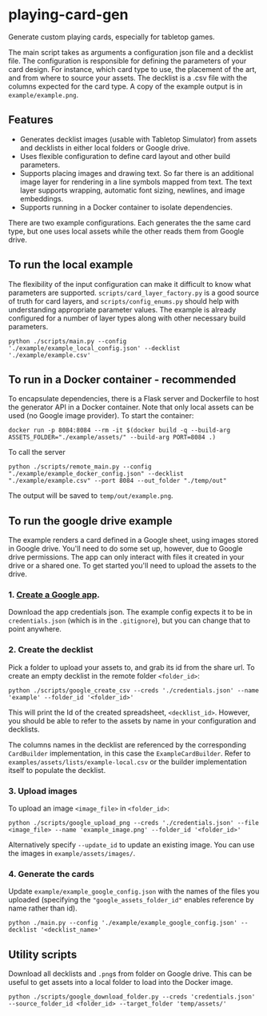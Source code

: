 # playing-card-gen
Generate custom playing cards, especially for tabletop games.

The main script takes as arguments a configuration json file and a decklist file. The configuration is responsible for defining the parameters of your card design. For instance, which card type to use, the placement of the art, and from where to source your assets. The decklist is a .csv file with the columns expected for the card type. A copy of the example output is in `example/example.png`.

## Features
- Generates decklist images (usable with Tabletop Simulator) from assets and decklists in either local folders or Google drive.
- Uses flexible configuration to define card layout and other build parameters.
- Supports placing images and drawing text. So far there is an additional image layer for rendering in a line symbols mapped from text. The text layer supports wrapping, automatic font sizing, newlines, and image embeddings.
- Supports running in a Docker container to isolate dependencies.

There are two example configurations. Each generates the the same card type, but one uses local assets while the other reads them from Google drive.

## To run the local example

The flexibility of the input configuration can make it difficult to know what parameters are supported. `scripts/card_layer_factory.py` is a good source of truth for card layers, and `scripts/config_enums.py` should help with understanding appropriate parameter values. The example is already configured for a number of layer types along with other necessary build parameters.
```
python ./scripts/main.py --config './example/example_local_config.json' --decklist './example/example.csv'
```

## To run in a Docker container - recommended
To encapsulate dependencies, there is a Flask server and Dockerfile to host the generator API in a Docker container. Note that only local assets can be used (no Google image provider).
To start the container:
```
docker run -p 8084:8084 --rm -it $(docker build -q --build-arg ASSETS_FOLDER="./example/assets/" --build-arg PORT=8084 .)
```
To call the server
```
python ./scripts/remote_main.py --config "./example/example_docker_config.json" --decklist "./example/example.csv" --port 8084 --out_folder "./temp/out"
```
The output will be saved to `temp/out/example.png`.

## To run the google drive example

The example renders a card defined in a Google sheet, using images stored in Google drive. You'll need to do some set up, however, due to Google drive permissions. The app can only interact with files it created in your drive or a shared one. To get started you'll need to upload the assets to the drive.

### 1. [Create a Google app](https://console.developers.google.com/).
Download the app credentials json. The example config expects it to be in `credentials.json` (which is in the `.gitignore`), but you can change that to point anywhere.

### 2. Create the decklist
Pick a folder to upload your assets to, and grab its id from the share url. To create an empty decklist in the remote folder `<folder_id>`:
```
python ./scripts/google_create_csv --creds './credentials.json' --name 'example' --folder_id '<folder_id>'
```
This will print the Id of the created spreadsheet, `<decklist_id>`. However, you should be able to refer to the assets by name in your configuration and decklists.

The columns names in the decklist are referenced by the corresponding `CardBuilder` implementation, in this case the `ExampleCardBuilder`. Refer to `examples/assets/lists/example-local.csv` or the builder implementation itself to populate the decklist.

### 3. Upload images
To upload an image `<image_file>` in `<folder_id>`:
```
python ./scripts/google_upload_png --creds './credentials.json' --file <image_file> --name 'example_image.png' --folder_id '<folder_id>'
```
Alternatively specify `--update_id` to update an existing image. You can use the images in `example/assets/images/`.

### 4. Generate the cards
Update `example/example_google_config.json` with the names of the files you uploaded (specifying the `"google_assets_folder_id"` enables reference by name rather than id).
```
python ./main.py --config './example/example_google_config.json' --decklist '<decklist_name>'
```

## Utility scripts
Download all decklists and `.png`s from folder on Google drive. This can be useful to get assets into a local folder to load into the Docker image.
```
python ./scripts/google_download_folder.py --creds 'credentials.json' --source_folder_id <folder_id> --target_folder 'temp/assets/'
```

